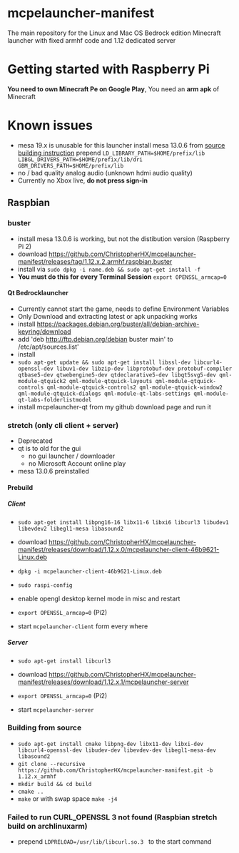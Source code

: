 # mcpelauncher-manifest
The main repository for the Linux and Mac OS Bedrock edition Minecraft launcher with fixed armhf code and 1.12 dedicated server

# Getting started with Raspberry Pi
**You need to own Minecraft Pe on Google Play**,
You need an **arm apk** of Minecraft
# Known issues
- mesa 19.x is unusable for this launcher install mesa 13.0.6 from [source](https://mesa.freedesktop.org/archive/older-versions/13.x/13.0.6/mesa-13.0.6.tar.xz) [building instruction](https://github.com/anholt/mesa/wiki/Building-Mesa-for-VC4)
prepend `LD_LIBRARY_PATH=$HOME/prefix/lib LIBGL_DRIVERS_PATH=$HOME/prefix/lib/dri GBM_DRIVERS_PATH=$HOME/prefix/lib `
- no / bad quality analog audio (unknown hdmi audio quality)
- Currently no Xbox live, **do not press sign-in**

## Raspbian 

### buster
- install mesa 13.0.6 is working, but not the distibution version (Raspberry Pi 2)
- download https://github.com/ChristopherHX/mcpelauncher-manifest/releases/tag/1.12.x.2.armhf.raspbian.buster
- install via `sudo dpkg -i name.deb && sudo apt-get install -f`
- **You must do this for every Terminal Session** `export OPENSSL_armcap=0`
#### Qt Bedrocklauncher
- Currently cannot start the game, needs to define Environment Variables
- Only Download and extracting latest or apk unpacking works
- install https://packages.debian.org/buster/all/debian-archive-keyring/download
- add 'deb http://ftp.debian.org/debian buster main' to /etc/apt/sources.list'
- install
- `sudo apt-get update && sudo apt-get install libssl-dev libcurl4-openssl-dev libuv1-dev libzip-dev libprotobuf-dev protobuf-compiler qtbase5-dev qtwebengine5-dev qtdeclarative5-dev libqt5svg5-dev qml-module-qtquick2 qml-module-qtquick-layouts qml-module-qtquick-controls qml-module-qtquick-controls2 qml-module-qtquick-window2 qml-module-qtquick-dialogs qml-module-qt-labs-settings qml-module-qt-labs-folderlistmodel`
- install mcpelauncher-qt from my github download page and run it


### stretch (only cli client + server)
- Deprecated
- qt is to old for the gui
  - no gui launcher / downloader
  - no Microsoft Account online play
- mesa 13.0.6 preinstalled

#### Prebuild
##### Client
- `sudo apt-get install libpng16-16 libx11-6 libxi6 libcurl3 libudev1 libevdev2 libegl1-mesa libasound2`

- download https://github.com/ChristopherHX/mcpelauncher-manifest/releases/download/1.12.x.0/mcpelauncher-client-46b9621-Linux.deb
- `dpkg -i mcpelauncher-client-46b9621-Linux.deb`

- `sudo raspi-config`
- enable opengl desktop kernel mode in misc and restart

- `export OPENSSL_armcap=0` (Pi2)
- start `mcpelauncher-client` form every where

##### Server
- `sudo apt-get install libcurl3`

- download https://github.com/ChristopherHX/mcpelauncher-manifest/releases/download/1.12.x.1/mcpelauncher-server

- `export OPENSSL_armcap=0` (Pi2)
- start `mcpelauncher-server`

### Building from source 

- `sudo apt-get install cmake libpng-dev libx11-dev libxi-dev libcurl4-openssl-dev libudev-dev libevdev-dev libegl1-mesa-dev libasound2`
- `git clone --recursive https://github.com/ChristopherHX/mcpelauncher-manifest.git -b 1.12.x_armhf`
- `mkdir build && cd build`
- `cmake ..`
- `make` or with swap space `make -j4`

### Failed to run CURL_OPENSSL 3 not found (Raspbian stretch build on archlinuxarm)
- prepend `LDPRELOAD=/usr/lib/libcurl.so.3 ` to the start command
